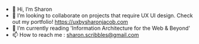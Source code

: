 - 👋 Hi, I’m Sharon
- 👀 I’m looking to collaborate on projects that require UX UI design. Check out my portfolio! https://uxbysharonjacob.com
- 📖 I’m currently reading 'Information Architecture for the Web & Beyond'
- 📫 How to reach me : sharon.scribbles@gmail.com

<!---
uxbysharon/uxbysharon is a ✨ special ✨ repository because its `README.md` (this file) appears on your GitHub profile.
You can click the Preview link to take a look at your changes.
--->
